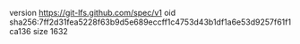 version https://git-lfs.github.com/spec/v1
oid sha256:7ff2d31fea5228f63b9d5e689eccff1c4753d43b1df1a6e53d9257f61f1ca136
size 1632
